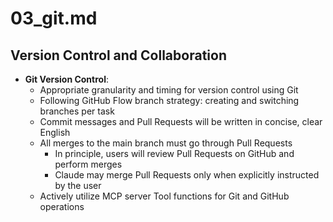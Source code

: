 # 03_git.md

## Version Control and Collaboration

- **Git Version Control**:
  - Appropriate granularity and timing for version control using Git
  - Following GitHub Flow branch strategy: creating and switching branches per task
  - Commit messages and Pull Requests will be written in concise, clear English
  - All merges to the main branch must go through Pull Requests
    - In principle, users will review Pull Requests on GitHub and perform merges
    - Claude may merge Pull Requests only when explicitly instructed by the user
  - Actively utilize MCP server Tool functions for Git and GitHub operations
